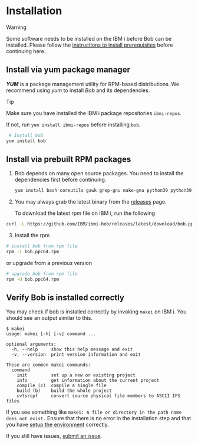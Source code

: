 # Installation
> [!WARNING]
> Some software needs to be installed on the IBM i before Bob can be installed.
> Please follow the [instructions to install prerequisites](getting-started/prerequisites.md) before continuing here.

## Install via yum package manager

***YUM*** is a package management utility for RPM-based distributions. We recommend using *yum* to install *Bob* and its dependencies.

> [!TIP]
> Make sure you have installed the IBM i package repositories `ibmi-repos`.
>
> If not, run `yum install ibmi-repos` before installing `bob`.
```bash
 # Install bob
yum install bob
```



## Install via prebuilt RPM packages

1. Bob depends on many open source packages. You need to install the dependencies first before continuing.

   ```bash
   yum install bash coreutils gawk grep-gnu make-gnu python39 python39-ibm_db sed-gnu
   ```

2. You may always grab the latest binary from the [releases](https://github.com/ibm/ibmi-bob/releases) page.

   To download the latest rpm file on IBM i, run the following
 ```bash
 curl -L https://github.com/IBM/ibmi-bob/releases/latest/download/bob.ppc64.rpm -o bob.ppc64.rpm
 ```
3. Install the rpm
```bash
# install bob from rpm file
rpm -i bob.ppc64.rpm
```
or upgrade from a previous version
```bash
# upgrade bob from rpm file
rpm -U bob.ppc64.rpm
```



## Verify Bob is installed correctly

You may check if bob is installed correctly by invoking `makei` on IBM i. You should see an output similar to this.

```
$ makei
usage: makei [-h] [-v] command ...

optional arguments:
  -h, --help     show this help message and exit
  -v, --version  print version information and exit

These are common makei commands:
  command
    init         set up a new or existing project
    info         get information about the current project
    compile (c)  compile a single file
    build (b)    build the whole project
    cvtsrcpf     convert source physical file members to ASCII IFS files
```

If you see something like `makei: A file or directory in the path name does not exist.` Ensure that there is no error in the installation step and that you have [setup the environment](getting-started/prerequisites?id=configure-the-bash_profile) correctly.

If you still have issues, [submit an issue](https://github.com/IBM/ibmi-bob/issues/new).

